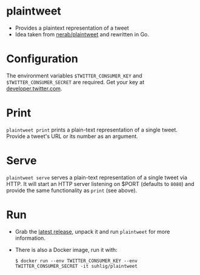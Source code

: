 # plaintweet

* Provides a plaintext representation of a tweet
* Idea taken from [nerab/plaintweet](https://github.com/nerab/plaintweet) and rewritten in Go.

# Configuration

The environment variables `$TWITTER_CONSUMER_KEY` and `$TWITTER_CONSUMER_SECRET` are required. Get your key at [developer.twitter.com](https://developer.twitter.com/).

# Print

`plaintweet print` prints a plain-text representation of a single tweet. Provide a tweet's URL or its number as an argument.

# Serve

`plaintweet serve` serves a plain-text representation of a single tweet via HTTP. It will start an HTTP server listening on $PORT (defaults to `8080`) and provide the same functionality as `print` (see above).

# Run

* Grab the [latest release](https://github.com/suhlig/plaintweet/releases/latest), unpack it and run `plaintweet` for more information.
* There is also a Docker image, run it with:

  ```command
  $ docker run --env TWITTER_CONSUMER_KEY --env TWITTER_CONSUMER_SECRET -it suhlig/plaintweet
  ```
